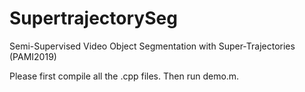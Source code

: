 # SupertrajectorySeg
Semi-Supervised Video Object Segmentation with Super-Trajectories (PAMI2019)

Please first compile all the .cpp files. Then run demo.m. 
